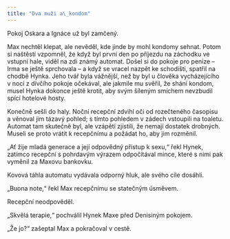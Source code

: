 ```yaml
---
title: "Dva muži a\_kondom"
---
```


Pokoj Oskara a Ignáce už byl zamčený.

  

Max nechtěl klepat, ale nevěděl, kde jinde by mohl kondomy sehnat. Potom si naštěstí vzpomněl, že když byl první den po příjezdu na záchodku ve vstupní hale, viděl na zdi známý automat. Došel si do pokoje pro peníze – Irma se ještě sprchovala – a když se vracel nazpět ke schodišti, spatřil na chodbě Hynka. Jeho tvář byla vážnější, než by byl u člověka vycházejícího v noci z dívčího pokoje očekával, ale jakmile mu svěřil, že shání kondom, musel Hynka dokonce ještě krotit, aby svým šíleným smíchem nevzbudil spící hotelové hosty.

Konečně sešli do haly. Noční recepční zdvihl oči od rozečteného časopisu a věnoval jim tázavý pohled; s tímto pohledem v zádech vstoupili na toaletu. Automat tam skutečně byl, ale vzápětí zjistili, že nemají dostatek drobných. Museli se proto vrátit k recepčnímu a požádat ho, aby jim rozměnil.

„Ať žije mladá generace a její odpovědný přístup k sexu,“ řekl Hynek, zatímco recepční s pohrdavým výrazem odpočítával mince, které s nimi pak vyměnil za Maxovu bankovku.

Kovová táhla automatu vydávala odporný hluk, ale svého cíle dosáhli.

„Buona note,“ řekl Max recepčnímu se statečným úsměvem.

Recepční neodpověděl.

„Skvělá terapie,“ pochválil Hynek Maxe před Denisiným pokojem.

„Že jo?“ zašeptal Max a pokračoval v cestě.
